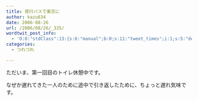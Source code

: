 ```yaml
---
title: 夜行バスで東京に
author: kazu634
date: 2006-08-26
url: /2006/08/26/_335/
wordtwit_post_info:
  - 'O:8:"stdClass":13:{s:6:"manual";b:0;s:11:"tweet_times";i:1;s:5:"delay";i:0;s:7:"enabled";i:1;s:10:"separation";s:2:"60";s:7:"version";s:3:"3.7";s:14:"tweet_template";b:0;s:6:"status";i:2;s:6:"result";a:0:{}s:13:"tweet_counter";i:2;s:13:"tweet_log_ids";a:1:{i:0;i:2511;}s:9:"hash_tags";a:0:{}s:8:"accounts";a:1:{i:0;s:7:"kazu634";}}'
categories:
  - つれづれ

---
```

<div class="section">
<p>
    ただいま、第一回目のトイレ休憩中です。
</p>
  
<p>
    なぜか遅れてきた一人のために途中で引き返したために、ちょっと遅れ気味です。
</p>
</div>